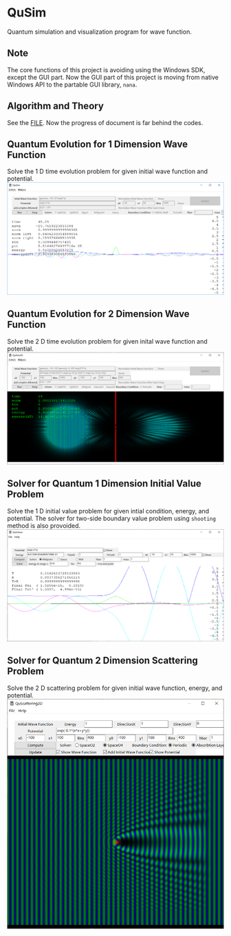 # QuSim
Quantum simulation and visualization program for wave function.

## Note
The core functions of this project is avoiding using the Windows SDK, except the GUI part.
Now the GUI part of this project is moving from native Windows API to the partable GUI library, ```nana```.
## Algorithm and Theory
 See the [FILE](theory/theory.pdf). Now the progress of document is far behind the codes.

## Quantum Evolution for 1 Dimension Wave Function
Solve the 1 D time evolution problem for given initial wave function and potential.
![Quantum Evolution for 1 Dimsional Wave Function](screenshot/QuSim1DExample.png)

## Quantum Evolution for 2 Dimension Wave Function
Solve the 2 D time evolution problem for given inital wave function and potential.
![Quantum Evolution for 2 Dimsional Wave Function](screenshot/QuSim2DExample.png)

## Solver for Quantum 1 Dimension Initial Value Problem
Solve the 1 D initial value problem for given intial condition, energy, and potential.
The solver for two-side boundary value problem using `shooting` method is also provoided. 
![Quantum Evolution for 1 Dimsional Wave Function](screenshot/QuSolverExample.png)

## Solver for Quantum 2 Dimension Scattering Problem
Solve the 2 D scattering problem for given initial wave function, energy, and potential.
![Quantum Scattering for 2 Dimsional Wave Function](screenshot/QuScattering2DExample.png)

